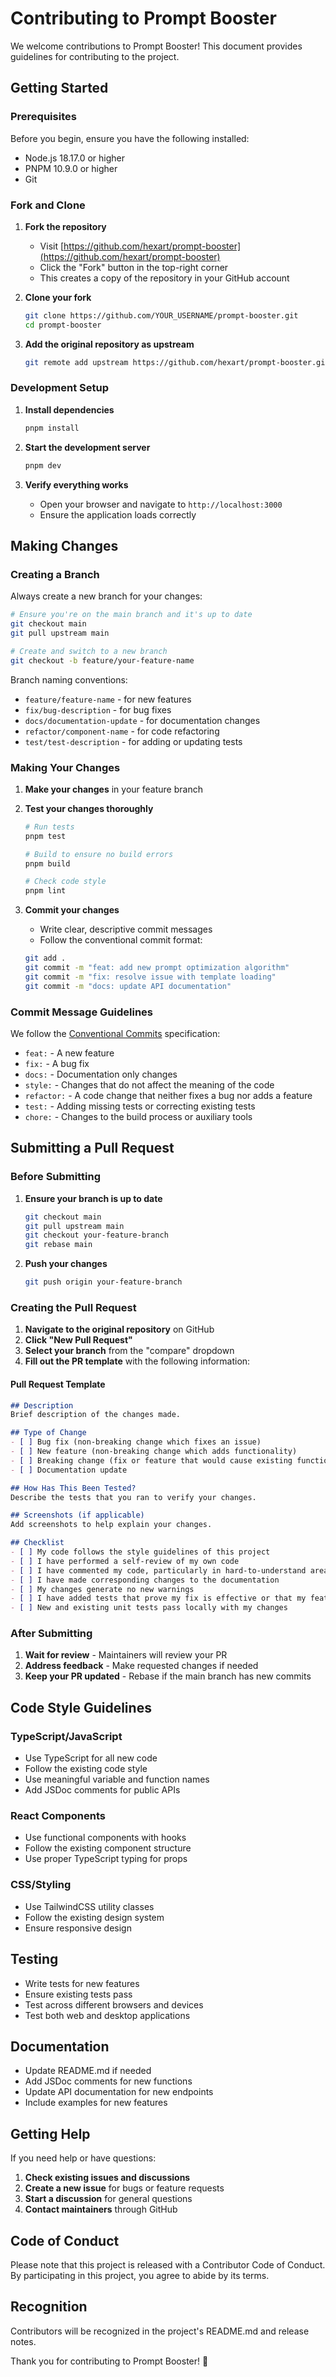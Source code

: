 # Contributing to Prompt Booster

We welcome contributions to Prompt Booster! This document provides guidelines for contributing to the project.

## Getting Started

### Prerequisites

Before you begin, ensure you have the following installed:
- Node.js 18.17.0 or higher
- PNPM 10.9.0 or higher
- Git

### Fork and Clone

1. **Fork the repository**
   - Visit [https://github.com/hexart/prompt-booster](https://github.com/hexart/prompt-booster)
   - Click the "Fork" button in the top-right corner
   - This creates a copy of the repository in your GitHub account

2. **Clone your fork**
   ```bash
   git clone https://github.com/YOUR_USERNAME/prompt-booster.git
   cd prompt-booster
   ```

3. **Add the original repository as upstream**
   ```bash
   git remote add upstream https://github.com/hexart/prompt-booster.git
   ```

### Development Setup

1. **Install dependencies**
   ```bash
   pnpm install
   ```

2. **Start the development server**
   ```bash
   pnpm dev
   ```

3. **Verify everything works**
   - Open your browser and navigate to `http://localhost:3000`
   - Ensure the application loads correctly

## Making Changes

### Creating a Branch

Always create a new branch for your changes:

```bash
# Ensure you're on the main branch and it's up to date
git checkout main
git pull upstream main

# Create and switch to a new branch
git checkout -b feature/your-feature-name
```

Branch naming conventions:
- `feature/feature-name` - for new features
- `fix/bug-description` - for bug fixes
- `docs/documentation-update` - for documentation changes
- `refactor/component-name` - for code refactoring
- `test/test-description` - for adding or updating tests

### Making Your Changes

1. **Make your changes** in your feature branch
2. **Test your changes thoroughly**
   ```bash
   # Run tests
   pnpm test
   
   # Build to ensure no build errors
   pnpm build
   
   # Check code style
   pnpm lint
   ```

3. **Commit your changes**
   - Write clear, descriptive commit messages
   - Follow the conventional commit format:
   ```bash
   git add .
   git commit -m "feat: add new prompt optimization algorithm"
   git commit -m "fix: resolve issue with template loading"
   git commit -m "docs: update API documentation"
   ```

### Commit Message Guidelines

We follow the [Conventional Commits](https://www.conventionalcommits.org/) specification:

- `feat:` - A new feature
- `fix:` - A bug fix
- `docs:` - Documentation only changes
- `style:` - Changes that do not affect the meaning of the code
- `refactor:` - A code change that neither fixes a bug nor adds a feature
- `test:` - Adding missing tests or correcting existing tests
- `chore:` - Changes to the build process or auxiliary tools

## Submitting a Pull Request

### Before Submitting

1. **Ensure your branch is up to date**
   ```bash
   git checkout main
   git pull upstream main
   git checkout your-feature-branch
   git rebase main
   ```

2. **Push your changes**
   ```bash
   git push origin your-feature-branch
   ```

### Creating the Pull Request

1. **Navigate to the original repository** on GitHub
2. **Click "New Pull Request"**
3. **Select your branch** from the "compare" dropdown
4. **Fill out the PR template** with the following information:

#### Pull Request Template

```markdown
## Description
Brief description of the changes made.

## Type of Change
- [ ] Bug fix (non-breaking change which fixes an issue)
- [ ] New feature (non-breaking change which adds functionality)
- [ ] Breaking change (fix or feature that would cause existing functionality to not work as expected)
- [ ] Documentation update

## How Has This Been Tested?
Describe the tests that you ran to verify your changes.

## Screenshots (if applicable)
Add screenshots to help explain your changes.

## Checklist
- [ ] My code follows the style guidelines of this project
- [ ] I have performed a self-review of my own code
- [ ] I have commented my code, particularly in hard-to-understand areas
- [ ] I have made corresponding changes to the documentation
- [ ] My changes generate no new warnings
- [ ] I have added tests that prove my fix is effective or that my feature works
- [ ] New and existing unit tests pass locally with my changes
```

### After Submitting

1. **Wait for review** - Maintainers will review your PR
2. **Address feedback** - Make requested changes if needed
3. **Keep your PR updated** - Rebase if the main branch has new commits

## Code Style Guidelines

### TypeScript/JavaScript
- Use TypeScript for all new code
- Follow the existing code style
- Use meaningful variable and function names
- Add JSDoc comments for public APIs

### React Components
- Use functional components with hooks
- Follow the existing component structure
- Use proper TypeScript typing for props

### CSS/Styling
- Use TailwindCSS utility classes
- Follow the existing design system
- Ensure responsive design

## Testing

- Write tests for new features
- Ensure existing tests pass
- Test across different browsers and devices
- Test both web and desktop applications

## Documentation

- Update README.md if needed
- Add JSDoc comments for new functions
- Update API documentation for new endpoints
- Include examples for new features

## Getting Help

If you need help or have questions:

1. **Check existing issues and discussions**
2. **Create a new issue** for bugs or feature requests
3. **Start a discussion** for general questions
4. **Contact maintainers** through GitHub

## Code of Conduct

Please note that this project is released with a Contributor Code of Conduct. By participating in this project, you agree to abide by its terms.

## Recognition

Contributors will be recognized in the project's README.md and release notes.

Thank you for contributing to Prompt Booster! 🚀